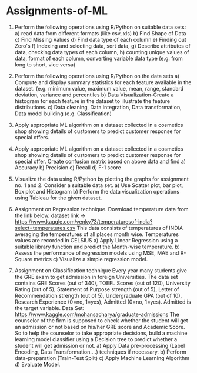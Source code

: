 # Assignments-of-ML

1) Perform the following operations using R/Python on suitable data sets:
    a) read data from different formats (like csv, xls)
    b) Find Shape of Data
    c) Find Missing Values
    d) Find data type of each column
    e) Finding out Zero's
    f) Indexing and selecting data, sort data,
    g) Describe attributes of data, checking data types of each column,
    h) counting unique values of data, format of each column, converting variable
    data type (e.g. from long to short, vice versa)


2) Perform the following operations using R/Python on the data sets
    a) Compute and display summary statistics for each feature available in the dataset. (e.g. minimum value, maximum value, mean, range, standard deviation, variance and percentiles
    b) Data Visualization-Create a histogram for each feature in the dataset to illustrate the feature distributions.
    c) Data cleaning, Data integration, Data transformation, Data model building (e.g. Classification)


3) Apply appropriate ML algorithm on a dataset collected in a cosmetics shop showing details of customers to predict customer response for special offers.


4) Apply appropriate ML algorithm on a dataset collected in a cosmetics shop showing details of customers to predict customer response for special offer. Create confusion matrix based on above data and find
    a) Accuracy
    b) Precision
    c) Recall
    d) F-1 score


5) Visualize the data using R/Python by plotting the graphs for assignment no. 1 and 2. Consider a suitable data set.
    a) Use Scatter plot, bar plot, Box plot and Histogram
    b) Perform the data visualization operations using Tableau for the given dataset.


6) Assignment on Regression technique. Download temperature data from the link below.
dataset link ->  https://www.kaggle.com/venky73/temperaturesof-india?select=temperatures.csv This data consists of temperatures of INDIA averaging the temperatures of all places month wise. Temperatures values are recorded in CELSIUS 
    a) Apply Linear Regression using a suitable library function and predict the Month-wise temperature.
    b) Assess the performance of regression models using MSE, MAE and R-Square metrics 
    c) Visualize a simple regression model.


7) Assignment on Classification technique Every year many students give the GRE exam to get admission in foreign Universities. The data set contains GRE Scores (out of 340), TOEFL Scores (out of 120), University Rating (out of 5), Statement of Purpose strength (out of 5), Letter of Recommendation strength (out of 5), Undergraduate GPA (out of 10), Research Experience (0=no, 1=yes), Admitted (0=no, 1=yes). Admitted is the target variable. Data Set: https://www.kaggle.com/mohansacharya/graduate-admissions The counselor of the firm is supposed to check whether the student will get an admission or not based on his/her GRE score and Academic Score. So to help the counselor to take appropriate decisions, build a machine learning model classifier using a Decision tree to predict whether a student will get admission or not. a) Apply Data pre-processing (Label Encoding, Data Transformation....) techniques if necessary. b) Perform data-preparation (Train-Test Split) c) Apply Machine Learning Algorithm d) Evaluate Model.
